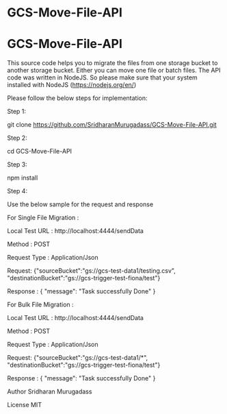 # GCS-Move-File-API
# GCS-Move-File-API


This source code helps you to migrate the files from one storage bucket to another storage bucket. 
Either you can move one file or batch files. The API code was written in NodeJS. So please make sure that your system installed with NodeJS (https://nodejs.org/en/)


Please follow the below steps for implementation:

Step 1:

git clone https://github.com/SridharanMurugadass/GCS-Move-File-API.git

Step 2:

cd GCS-Move-File-API

Step 3:

npm install

Step 4:

Use the below sample for the request and response 

For Single File Migration :

Local Test URL :  http://localhost:4444/sendData

Method : POST

Request Type : Application/Json

Request: {"sourceBucket":"gs://gcs-test-data1/testing.csv", "destinationBucket":"gs://gcs-trigger-test-fiona/test"}

Response : { "message": "Task successfully Done" }


For Bulk File Migration :

Local Test URL :  http://localhost:4444/sendData

Method : POST

Request Type : Application/Json

Request: {"sourceBucket":"gs://gcs-test-data1/*", "destinationBucket":"gs://gcs-trigger-test-fiona/test"}

Response : { "message": "Task successfully Done" }



Author
Sridharan Murugadass

License
MIT